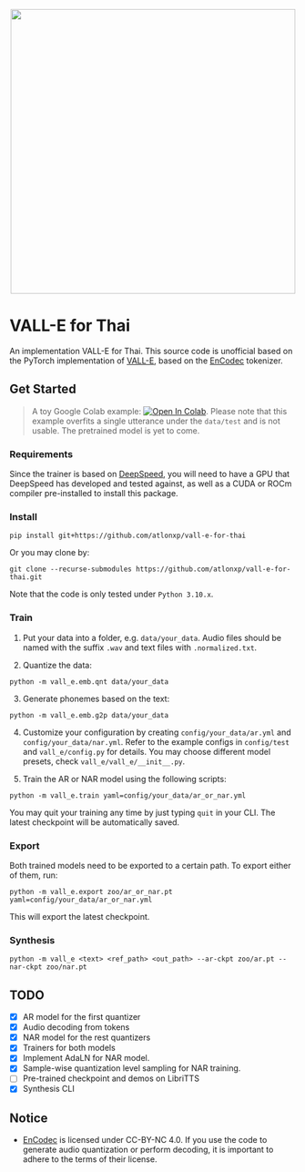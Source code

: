 <p align="center">
<img src="./vall-e.png" width="500px"></img>
</p>

# VALL-E for Thai

An implementation VALL-E for Thai. This source code is unofficial based on the PyTorch implementation of [VALL-E](https://valle-demo.github.io/), based on the [EnCodec](https://github.com/facebookresearch/encodec) tokenizer.

## Get Started

> A toy Google Colab example: [![Open In Colab](https://colab.research.google.com/assets/colab-badge.svg)](https://colab.research.google.com/drive/1LNWhEyxkHotPS5H52DPm9tstXOAbTFYK?usp=sharing).
> Please note that this example overfits a single utterance under the `data/test` and is not usable.
> The pretrained model is yet to come. 

### Requirements

Since the trainer is based on [DeepSpeed](https://github.com/microsoft/DeepSpeed#requirements), you will need to have a GPU that DeepSpeed has developed and tested against, as well as a CUDA or ROCm compiler pre-installed to install this package.

### Install

```
pip install git+https://github.com/atlonxp/vall-e-for-thai
```

Or you may clone by:

```
git clone --recurse-submodules https://github.com/atlonxp/vall-e-for-thai.git
```

Note that the code is only tested under `Python 3.10.x`.

### Train

1. Put your data into a folder, e.g. `data/your_data`. Audio files should be named with the suffix `.wav` and text files with `.normalized.txt`.

2. Quantize the data:

```
python -m vall_e.emb.qnt data/your_data
```

3. Generate phonemes based on the text:

```
python -m vall_e.emb.g2p data/your_data
```

4. Customize your configuration by creating `config/your_data/ar.yml` and `config/your_data/nar.yml`. Refer to the example configs in `config/test` and `vall_e/config.py` for details. You may choose different model presets, check `vall_e/vall_e/__init__.py`.

5. Train the AR or NAR model using the following scripts:

```
python -m vall_e.train yaml=config/your_data/ar_or_nar.yml
```

You may quit your training any time by just typing `quit` in your CLI. The latest checkpoint will be automatically saved.

### Export

Both trained models need to be exported to a certain path. To export either of them, run:

```
python -m vall_e.export zoo/ar_or_nar.pt yaml=config/your_data/ar_or_nar.yml
```

This will export the latest checkpoint.

### Synthesis

```
python -m vall_e <text> <ref_path> <out_path> --ar-ckpt zoo/ar.pt --nar-ckpt zoo/nar.pt
```

## TODO

- [x] AR model for the first quantizer
- [x] Audio decoding from tokens
- [x] NAR model for the rest quantizers
- [x] Trainers for both models
- [x] Implement AdaLN for NAR model.
- [x] Sample-wise quantization level sampling for NAR training.
- [ ] Pre-trained checkpoint and demos on LibriTTS
- [x] Synthesis CLI

## Notice

- [EnCodec](https://github.com/facebookresearch/encodec) is licensed under CC-BY-NC 4.0. If you use the code to generate audio quantization or perform decoding, it is important to adhere to the terms of their license.